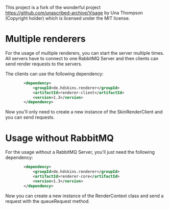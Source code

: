This project is a fork of the wonderful project https://github.com/unascribed-archive/Visage by Una Thompson (Copyright holder) which is licensed under the MIT license.

# Multiple renderers

For the usage of multiple renderers, you can start the server multiple times. All servers have to connect to one RabbitMQ Server and then clients 
can send render requests to the servers.

The clients can use the following dependency:
```xml
        <dependency>
            <groupId>de.hdskins.renderer</groupId>
            <artifactId>renderer-client</artifactId>
            <version>1.3</version>
        </dependency>
```
Now you'll only need to create a new instance of the SkinRenderClient and you can send requests.

# Usage without RabbitMQ

For the usage without a RabbitMQ Server, you'll just need the following dependency:
```xml
        <dependency>
            <groupId>de.hdskins.renderer</groupId>
            <artifactId>renderer-core</artifactId>
            <version>1.3</version>
        </dependency>
```
Now you can create a new instance of the RenderContext class and send a request with the queueRequest method.
